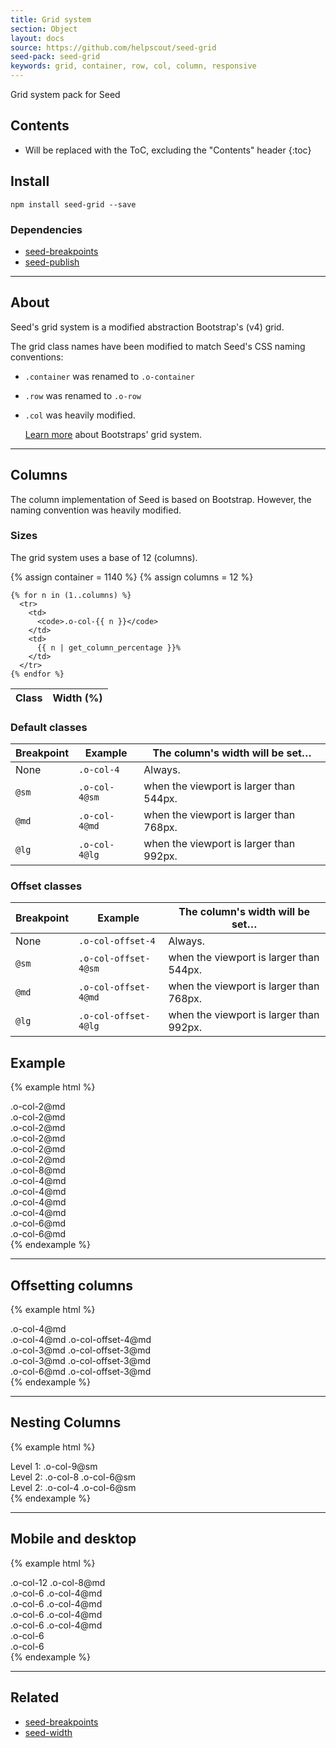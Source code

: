 ```yaml
---
title: Grid system
section: Object
layout: docs
source: https://github.com/helpscout/seed-grid
seed-pack: seed-grid
keywords: grid, container, row, col, column, responsive
---
```


Grid system pack for Seed

## Contents

* Will be replaced with the ToC, excluding the "Contents" header
{:toc}

## Install

```
npm install seed-grid --save
```



### Dependencies

* [seed-breakpoints](/seed/packs/seed-breakpoints)
* [seed-publish](/seed/packs/seed-publish)



---


## About

Seed's grid system is a modified abstraction Bootstrap's (v4) grid.

The grid class names have been modified to match Seed's CSS naming conventions:

* ``.container`` was renamed to ``.o-container``
* ``.row`` was renamed to ``.o-row``
* ``.col`` was heavily modified.

  <a href="http://v4-alpha.getbootstrap.com/layout/grid/" target="_blank">Learn more</a> about Bootstraps' grid system.


---


## Columns

The column implementation of Seed is based on Bootstrap. However, the naming convention was heavily modified.

### Sizes

The grid system uses a base of 12 (columns).

<table class="c-table">
  <thead>
    <tr>
      <th>
        Class
      </th>
      <th>
        Width (%)
      </th>
    </tr>
  </thead>
  <tbody>
    {% assign container = 1140 %}
    {% assign columns = 12 %}

    {% for n in (1..columns) %}
      <tr>
        <td>
          <code>.o-col-{{ n }}</code>
        </td>
        <td>
          {{ n | get_column_percentage }}%
        </td>
      </tr>
    {% endfor %}
  </tbody>
</table>



### Default classes

<table class="c-table">
  <thead>
    <tr>
      <th>
        Breakpoint
      </th>
      <th>
        Example
      </th>
      <th>
        The column's width will be set…
      </th>
    </tr>
  </thead>
  <tbody>
    <tr>
      <td>
        None
      </td>
      <td>
        <code>.o-col-4</code>
      </td>
      <td>
        Always.
      </td>
    </tr>
    <tr>
      <td>
        <code>@sm</code>
      </td>
      <td>
        <code>.o-col-4@sm</code>
      </td>
      <td>
        when the viewport is larger than 544px.
      </td>
    </tr>
    <tr>
      <td>
        <code>@md</code>
      </td>
      <td>
        <code>.o-col-4@md</code>
      </td>
      <td>
        when the viewport is larger than 768px.
      </td>
    </tr>
    <tr>
      <td>
        <code>@lg</code>
      </td>
      <td>
        <code>.o-col-4@lg</code>
      </td>
      <td>
        when the viewport is larger than 992px.
      </td>
    </tr>
  </tbody>
</table>



### Offset classes

<table class="c-table">
  <thead>
    <tr>
      <th>
        Breakpoint
      </th>
      <th>
        Example
      </th>
      <th>
        The column's width will be set…
      </th>
    </tr>
  </thead>
  <tbody>
    <tr>
      <td>
        None
      </td>
      <td>
        <code>.o-col-offset-4</code>
      </td>
      <td>
        Always.
      </td>
    </tr>
    <tr>
      <td>
        <code>@sm</code>
      </td>
      <td>
        <code>.o-col-offset-4@sm</code>
      </td>
      <td>
        when the viewport is larger than 544px.
      </td>
    </tr>
    <tr>
      <td>
        <code>@md</code>
      </td>
      <td>
        <code>.o-col-offset-4@md</code>
      </td>
      <td>
        when the viewport is larger than 768px.
      </td>
    </tr>
    <tr>
      <td>
        <code>@lg</code>
      </td>
      <td>
        <code>.o-col-offset-4@lg</code>
      </td>
      <td>
        when the viewport is larger than 992px.
      </td>
    </tr>
  </tbody>
</table>



## Example

{% example html %}
<div class="o-container">
  <div class="o-row">
    <div class="o-col-2@md">.o-col-2@md</div>
    <div class="o-col-2@md">.o-col-2@md</div>
    <div class="o-col-2@md">.o-col-2@md</div>
    <div class="o-col-2@md">.o-col-2@md</div>
    <div class="o-col-2@md">.o-col-2@md</div>
    <div class="o-col-2@md">.o-col-2@md</div>
  </div>
  <div class="o-row">
    <div class="o-col-8@md">.o-col-8@md</div>
    <div class="o-col-4@md">.o-col-4@md</div>
  </div>
  <div class="o-row">
    <div class="o-col-4@md">.o-col-4@md</div>
    <div class="o-col-4@md">.o-col-4@md</div>
    <div class="o-col-4@md">.o-col-4@md</div>
  </div>
  <div class="o-row">
    <div class="o-col-6@md">.o-col-6@md</div>
    <div class="o-col-6@md">.o-col-6@md</div>
  </div>
</div>
{% endexample %}


---


## Offsetting columns

{% example html %}
<div class="o-row">
  <div class="o-col-4@md">.o-col-4@md</div>
  <div class="o-col-4@md o-col-offset-4@md">.o-col-4@md .o-col-offset-4@md</div>
</div>
<div class="o-row">
  <div class="o-col-3@md o-col-offset-3@md">.o-col-3@md .o-col-offset-3@md</div>
  <div class="o-col-3@md o-col-offset-3@md">.o-col-3@md .o-col-offset-3@md</div>
</div>
<div class="o-row">
  <div class="o-col-6@md o-col-offset-3@md">.o-col-6@md .o-col-offset-3@md</div>
</div>
{% endexample %}


---


## Nesting Columns

{% example html %}
<div class="o-row">
  <div class="o-col-9@sm">
    Level 1: .o-col-9@sm
    <div class="o-row">
      <div class="o-col-8 o-col-6@sm">
        Level 2: .o-col-8 .o-col-6@sm
      </div>
      <div class="o-col-4 o-col-6@sm">
        Level 2: .o-col-4 .o-col-6@sm
      </div>
    </div>
  </div>
</div>
{% endexample %}


---


## Mobile and desktop

{% example html %}
<!-- Stack the columns on mobile by making one full-width and the other half-width -->
<div class="o-row">
  <div class="o-col-12 o-col-8@md">.o-col-12 .o-col-8@md</div>
  <div class="o-col-6 o-col-4@md">.o-col-6 .o-col-4@md</div>
</div>
<!-- Columns start at 50% wide on mobile and bump up to 33.3% wide on desktop -->
<div class="o-row">
  <div class="o-col-6 o-col-4@md">.o-col-6 .o-col-4@md</div>
  <div class="o-col-6 o-col-4@md">.o-col-6 .o-col-4@md</div>
  <div class="o-col-6 o-col-4@md">.o-col-6 .o-col-4@md</div>
</div>
<!-- Columns are always 50% wide, on mobile and desktop -->
<div class="o-row">
  <div class="o-col-6">.o-col-6</div>
  <div class="o-col-6">.o-col-6</div>
</div>
{% endexample %}


---


## Related

* [seed-breakpoints](/seed/packs/seed-breakpoints)
* [seed-width](/seed/packs/seed-width)
